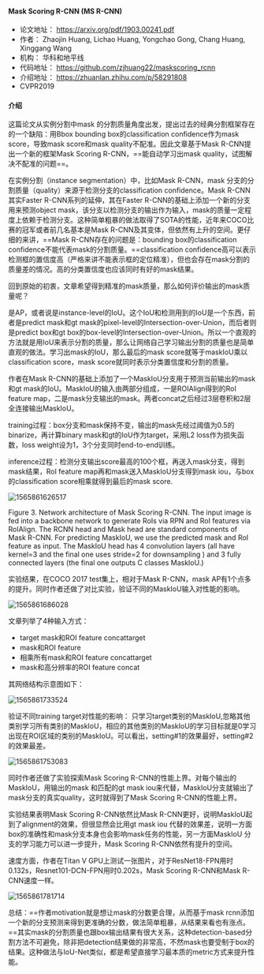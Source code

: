 #### Mask Scoring R-CNN (MS R-CNN)
- 论文地址： https://arxiv.org/pdf/1903.00241.pdf
- 作者： Zhaojin Huang, Lichao Huang, Yongchao Gong, Chang Huang, Xinggang Wang
- 机构： 华科和地平线
- 代码地址： https://github.com/zjhuang22/maskscoring_rcnn 
- 介绍地址： https://zhuanlan.zhihu.com/p/58291808
- CVPR2019

#### 介绍
这篇论文从实例分割中mask 的分割质量角度出发，提出过去的经典分割框架存在的一个缺陷：用Bbox bounding box的classification confidence作为mask score，导致mask score和mask quality不配准。因此文章基于Mask R-CNN提出一个新的框架Mask Scoring R-CNN，==能自动学习出mask quality，试图解决不配准的问题==。

在实例分割（instance segmentation）中，比如Mask R-CNN，mask 分支的分割质量（quality）来源于检测分支的classification confidence。Mask R-CNN其实Faster R-CNN系列的延伸，其在Faster R-CNN的基础上添加一个新的分支用来预测object mask，该分支以检测分支的输出作为输入，mask的质量一定程度上依赖于检测分支。这种简单粗暴的做法取得了SOTA的性能，近年来COCO比赛的冠军或者前几名基本是Mask R-CNN及其变体，但依然有上升的空间。更仔细的来讲，==Mask R-CNN存在的问题是：bounding box的classification confidence不能代表mask的分割质量。==classification confidence高可以表示检测框的置信度高（严格来讲不能表示框的定位精准），但也会存在mask分割的质量差的情况。高的分类置信度也应该同时有好的mask结果。

回到原始的初衷，文章希望得到精准的mask质量，那么如何评价输出的mask质量呢？

是AP，或者说是instance-level的IoU。这个IoU和检测用到的IoU是一个东西，前者是predict mask和gt mask的pixel-level的Intersection-over-Union，而后者则是predict box和gt box的box-level的Intersection-over-Union。所以一个直观的方法就是用IoU来表示分割的质量，那么让网络自己学习输出分割的质量也是简单直观的做法。学习出mask的IoU，那么最后的mask score就等于maskIoU乘以classification score，mask score就同时表示分类置信度和分割的质量。

作者在Mask R-CNN的基础上添加了一个MaskIoU分支用于预测当前输出的mask和gt mask的IoU。MaskIoU的输入由两部分组成，一是ROIAlign得到的RoI feature map，二是mask分支输出的mask。两者concat之后经过3层卷积和2层全连接输出MaskIoU。

training过程：box分支和mask保持不变，输出的mask先经过阈值为0.5的binarize，再计算binary mask和gt的IoU作为target，采用L2 loss作为损失函数，loss weight设为1，3个分支同时end-to-end训练。

inference过程：检测分支输出score最高的100个框，再送入mask分支，得到mask结果，RoI feature map再和mask送入MaskIoU分支得到mask iou，与box的classification score相乘就得到最后的mask score.

![1565861626517](C:\Users\j00496872\Desktop\Notes\raw_images\1565861626517.png)

Figure 3. Network architecture of Mask Scoring R-CNN. The input image is fed into a backbone network to generate RoIs via RPN and  RoI features via RoIAlign. The RCNN head and Mask head are standard components of Mask R-CNN. For predicting MaskIoU, we use the predicted mask and RoI feature as input. The MaskIoU head has 4 convolution layers (all have kernel=3 and the final one uses stride=2 for downsampling ) and 3 fully connected layers (the final one outputs C classes MaskIoU.)

实验结果，在COCO 2017 test集上，相对于Mask R-CNN，mask AP有1个点多的提升。同时作者还做了对比实验，验证不同的MaskIoU输入对性能的影响。

![1565861686028](C:\Users\j00496872\Desktop\Notes\raw_images\1565861686028.png)

文章列举了4种输入方式：
- target mask和ROI feature concattarget 
- mask和ROI feature 
- 相乘所有mask和ROI feature concattarget 
- mask和高分辨率的ROI feature concat

其网络结构示意图如下：

![1565861733524](C:\Users\j00496872\Desktop\Notes\raw_images\1565861733524.png)

验证不同training target对性能的影响：
只学习target类别的MaskIoU,忽略其他类别学习所有类别的MaskIoU，相应的其他类别的MaskIoU的学习目标就是0学习出现在ROI区域的类别的MaskIoU。可以看出，setting#1的效果最好，setting#2的效果最差。

![1565861753083](C:\Users\j00496872\Desktop\Notes\raw_images\1565861753083.png)

同时作者还做了实验探索Mask Scoring R-CNN的性能上界。对每个输出的MaskIoU，用输出的mask 和匹配的gt mask iou来代替，MaskIoU分支就输出了mask分支的真实quality，这时就得到了Mask Scoring R-CNN的性能上界。

实验结果表明Mask Scoring R-CNN依然比Mask R-CNN更好，说明MaskIoU起到了alignment的效果，但很显然会比用gt mask iou 代替的效果差，说明一方面box的准确性和mask分支本身也会影响mask任务的性能，另一方面MaskIoU 分支的学习能力可以进一步提升，Mask Scoring R-CNN依然有提升的空间。

速度方面，作者在Titan V GPU上测试一张图片，对于ResNet18-FPN用时0.132s，Resnet101-DCN-FPN用时0.202s，Mask Scoring R-CNN和Mask R-CNN速度一样。

![1565861781714](C:\Users\j00496872\Desktop\Notes\raw_images\1565861781714.png)

总结：==作者motivation就是想让mask的分数更合理，从而基于mask rcnn添加一个新的分支预测来得到更准确的分数，做法简单粗暴，从结果来看也有涨点。==其实mask的分割质量也跟box输出结果有很大关系，这种detection-based分割方法不可避免，除非把detection结果做的非常高，不然mask也要受制于box的结果。这种做法与IoU-Net类似，都是希望直接学习最本质的metric方式来提升性能。

